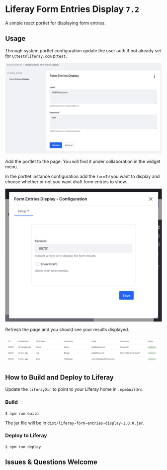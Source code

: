 # Liferay Form Entries Display `7.2`

A simple react portlet for displaying form entries.

## Usage
Through system portlet configuration update the user auth if not already set for u:`test@liferay.com` p:`test`.

![systemConfiguration](/images/systemConfiguration.png)

Add the portlet to the page. You will find it under collaboration in the widget menu.

In the portlet instance configuration add the `formId` you want to display and choose whether or not you want draft form entries to show.

![instanceConfiguration](/images/instanceConfiguration.png)

Refresh the page and you should see your results displayed.

![formEntries](/images/formEntries.png)

## How to Build and Deploy to Liferay

Update the `liferayDir` to point to your Liferay home in `.npmbuildrc`.

### Build
` $ npm run build `

The jar file will be in `dist/liferay-form-entries-display-1.0.0.jar`.

### Deploy to Liferay
` $ npm run deploy `

## Issues & Questions Welcome